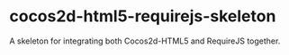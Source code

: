 cocos2d-html5-requirejs-skeleton
================================

A skeleton for integrating both Cocos2d-HTML5 and RequireJS together.